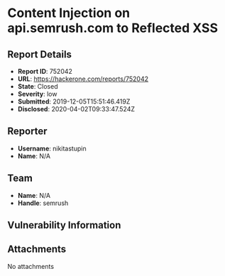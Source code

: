 # Content Injection on api.semrush.com to Reflected XSS

## Report Details
- **Report ID**: 752042
- **URL**: https://hackerone.com/reports/752042
- **State**: Closed
- **Severity**: low
- **Submitted**: 2019-12-05T15:51:46.419Z
- **Disclosed**: 2020-04-02T09:33:47.524Z

## Reporter
- **Username**: nikitastupin
- **Name**: N/A

## Team
- **Name**: N/A
- **Handle**: semrush

## Vulnerability Information


## Attachments
No attachments
